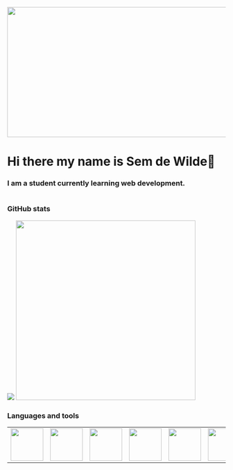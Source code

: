 
<img src="https://i.postimg.cc/JhhZ35xs/mario.gif" width=1000 height=300></td>


# Hi there my name is Sem de Wilde👋

### I am a student currently learning web development.
#
  
### GitHub stats

<div float="left">
  <img src="https://github-readme-stats.vercel.app/api?username=Semm6&show_icons=true&theme=radical"/>
  <img src="https://github-readme-stats.vercel.app/api/top-langs/?username=Semm6&layout=compact&theme=radical" width="414"/> 
</div>
  
### Languages and tools

<table>
  <tr>
    <td><img src="https://i.postimg.cc/ZKWn41J5/file-type-vscode-icon-130084.png" width=75 height=75></td>
    <td><img src="https://i.postimg.cc/jSKjPCzL/5352-html5-102567.png" width=75 height=75></td>
    <td><img src="https://i.postimg.cc/HkPfHhsd/a32f83aa2c675058e4a05a0fd4da05eb.png" width=75 height=75></td>
    <td><img src="https://i.postimg.cc/dQyQfG6h/Javascript-Logo.png" width=75 height=75></td>
    <td><img src="https://i.postimg.cc/W3cY1LRL/React.webp" width=75 height=75></td>
    <td><img src="https://i.postimg.cc/FFg81RsP/67e4dee31014593770dfcd064e9faf24a982881c.png" width=75 height=75></td>
    <td><img src="https://i.postimg.cc/jjB06kGZ/java-logo-vector.png" width=75 height=75></td>
    <td><img src="https://i.postimg.cc/28Sc67t6/Intelli-J-IDEA-Icon-svg.png" width=75 height=75></td>
    <td><img src="https://i.postimg.cc/cLKF740G/My-SQL-Logo.png" width=75 height=75></td>
    <td><img src="https://i.postimg.cc/fLvCWVjm/5847f981cef1014c0b5e48be.png" width=75 height=75></td>
  </tr>
 </table>
